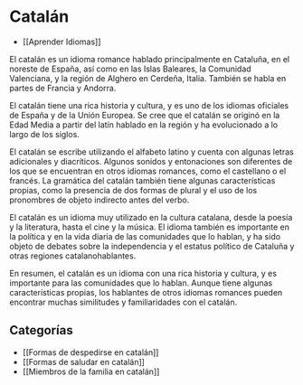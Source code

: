 # Catalán

- [[Aprender Idiomas]]

El catalán es un idioma romance hablado principalmente en Cataluña, en el noreste de España, así como en las Islas Baleares, la Comunidad Valenciana, y la región de Alghero en Cerdeña, Italia. También se habla en partes de Francia y Andorra.

El catalán tiene una rica historia y cultura, y es uno de los idiomas oficiales de España y de la Unión Europea. Se cree que el catalán se originó en la Edad Media a partir del latín hablado en la región y ha evolucionado a lo largo de los siglos.

El catalán se escribe utilizando el alfabeto latino y cuenta con algunas letras adicionales y diacríticos. Algunos sonidos y entonaciones son diferentes de los que se encuentran en otros idiomas romances, como el castellano o el francés. La gramática del catalán también tiene algunas características propias, como la presencia de dos formas de plural y el uso de los pronombres de objeto indirecto antes del verbo.

El catalán es un idioma muy utilizado en la cultura catalana, desde la poesía y la literatura, hasta el cine y la música. El idioma también es importante en la política y en la vida diaria de las comunidades que lo hablan, y ha sido objeto de debates sobre la independencia y el estatus político de Cataluña y otras regiones catalanohablantes.

En resumen, el catalán es un idioma con una rica historia y cultura, y es importante para las comunidades que lo hablan. Aunque tiene algunas características propias, los hablantes de otros idiomas romances pueden encontrar muchas similitudes y familiaridades con el catalán.

## Categorías

- [[Formas de despedirse en catalán]]
- [[Formas de saludar en catalán]]
- [[Miembros de la familia en catalán]]